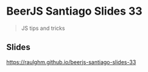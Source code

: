 # BeerJS Santiago Slides 33

> JS tips and tricks

## Slides
https://raulghm.github.io/beerjs-santiago-slides-33
